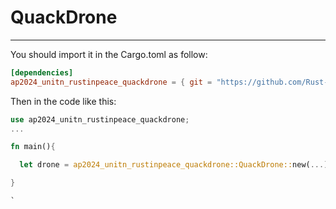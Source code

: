 # QuackDrone #

  ---
  
  You should import it in the Cargo.toml as follow:  

  ```toml
  [dependencies]
  ap2024_unitn_rustinpeace_quackdrone = { git = "https://github.com/Rust-In-Peace-AP/QuackDrone.git" }
  ```

  Then in the code like this:

  ```rust
  use ap2024_unitn_rustinpeace_quackdrone;
  ...
  
  fn main(){
  
    let drone = ap2024_unitn_rustinpeace_quackdrone::QuackDrone::new(...);
  
  }
  
  `
